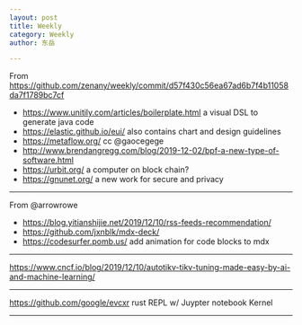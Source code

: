 ```yaml
---
layout: post
title: Weekly
category: Weekly
author: 东岳

---
```


From https://github.com/zenany/weekly/commit/d57f430c56ea67ad6b7f4b11058da7f1789bc7cf

- https://www.unitily.com/articles/boilerplate.html  a visual DSL to generate java code
- https://elastic.github.io/eui/ also contains chart and design guidelines
- https://metaflow.org/ cc @gaocegege 
- http://www.brendangregg.com/blog/2019-12-02/bpf-a-new-type-of-software.html  
- https://urbit.org/ a computer on block chain?
- https://gnunet.org/  a new work for secure and privacy


***

From @arrowrowe 

- https://blog.yitianshijie.net/2019/12/10/rss-feeds-recommendation/
- https://github.com/jxnblk/mdx-deck/
- https://codesurfer.pomb.us/ add animation for code blocks to mdx

***

https://www.cncf.io/blog/2019/12/10/autotikv-tikv-tuning-made-easy-by-ai-and-machine-learning/

***

https://github.com/google/evcxr rust REPL w/ Juypter notebook Kernel 

***

